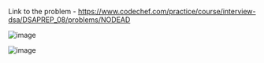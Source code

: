 Link to the problem - https://www.codechef.com/practice/course/interview-dsa/DSAPREP_08/problems/NODEAD


![image](https://github.com/Haleshot/Competitive-Programming/assets/57552973/04f36bd9-94aa-457a-b03f-207d47a59cc4)


![image](https://github.com/Haleshot/Competitive-Programming/assets/57552973/e831d2c0-759a-432e-a3b7-ea826317e196)
